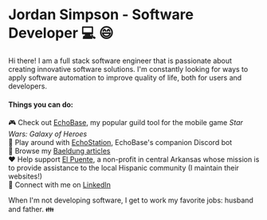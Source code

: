 # Jordan Simpson - Software Developer :computer: :smile:

Hi there! I am a full stack software engineer that is passionate about creating innovative software solutions. I'm constantly looking for ways to apply software automation to improve quality of life, both for users and developers.

#### Things you can do:

:video_game: Check out [EchoBase](https://echobase.app), my popular guild tool for the mobile game *Star Wars: Galaxy of Heroes*
<br/>
:speech_balloon: Play around with [EchoStation](https://discordapp.com/api/oauth2/authorize?client_id=416767534528987137&scope=bot&permissions=805829696), EchoBase's companion Discord bot
<br/>
:seedling: Browse my [Baeldung articles](https://www.baeldung.com/author/jordansimpson/)
<br/>
:heart: Help support [El Puente](https://elpuentesearcy.org), a non-profit in central Arkansas whose mission is to provide assistance to the local Hispanic community (I maintain their websites!)
<br/>
:link: Connect with me on [LinkedIn](https://www.linkedin.com/in/jordan-simpson-dev/)

When I'm not developing software, I get to work my favorite jobs: husband and father. :family:

<!--

Emoji cheatsheet: https://www.webfx.com/tools/emoji-cheat-sheet/
Markdown cheatsheet: https://guides.github.com/pdfs/markdown-cheatsheet-online.pdf

Dynamic readme content example via Github Actions: https://github.com/simonw

-->
